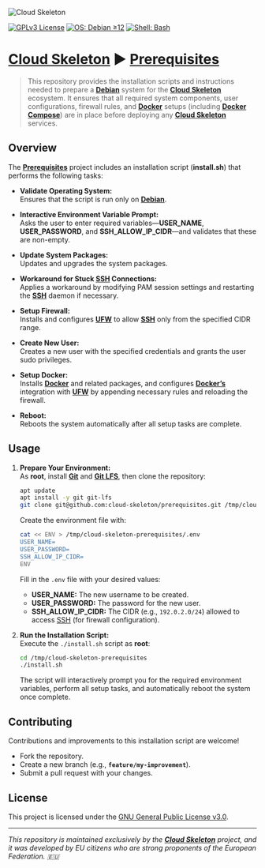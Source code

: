 ![Cloud Skeleton](./assets/logo.jpg)

[![GPLv3 License](https://img.shields.io/badge/License-GPLv3-blue.svg)](LICENSE)
[![OS: Debian ≥12](https://img.shields.io/badge/OS-Debian_≥12-red)]()
[![Shell: Bash](https://img.shields.io/badge/Shell-Bash-green)]()

# **[Cloud Skeleton](https://github.com/cloud-skeleton/)** ► **[Prerequisites](https://github.com/cloud-skeleton/prerequisites/)**

> This repository provides the installation scripts and instructions needed to prepare a **[Debian](https://www.debian.org/releases/bookworm/installmanual)** system for the **[Cloud Skeleton](https://github.com/cloud-skeleton/)** ecosystem. It ensures that all required system components, user configurations, firewall rules, and **[Docker](https://docs.docker.com/get-started/)** setups (including **[Docker Compose](https://docs.docker.com/compose/gettingstarted/)**) are in place before deploying any **[Cloud Skeleton](https://github.com/cloud-skeleton/)** services.

## Overview

The **[Prerequisites](https://github.com/cloud-skeleton/prerequisites/)** project includes an installation script (**install.sh**) that performs the following tasks:

- **Validate Operating System:**  
  Ensures that the script is run only on **[Debian](https://www.debian.org/releases/bookworm/installmanual)**.

- **Interactive Environment Variable Prompt:**  
  Asks the user to enter required variables—**USER_NAME**, **USER_PASSWORD**, and **SSH_ALLOW_IP_CIDR**—and validates that these are non-empty.

- **Update System Packages:**  
  Updates and upgrades the system packages.

- **Workaround for Stuck [SSH](https://www.openssh.com/manual.html) Connections:**  
  Applies a workaround by modifying PAM session settings and restarting the **[SSH](https://www.openssh.com/manual.html)** daemon if necessary.

- **Setup Firewall:**  
  Installs and configures **[UFW](https://help.ubuntu.com/community/UFW)** to allow **[SSH](https://www.openssh.com/manual.html)** only from the specified CIDR range.

- **Create New User:**  
  Creates a new user with the specified credentials and grants the user sudo privileges.

- **Setup Docker:**  
  Installs **[Docker](https://docs.docker.com/get-started/)** and related packages, and configures **[Docker’s](https://docs.docker.com/get-started/)** integration with **[UFW](https://help.ubuntu.com/community/UFW)** by appending necessary rules and reloading the firewall.

- **Reboot:**  
  Reboots the system automatically after all setup tasks are complete.

## Usage

1. **Prepare Your Environment:**  
   As **root**, install **[Git](https://git-scm.com/book/ms/v2/Getting-Started-First-Time-Git-Setup)** and **[Git LFS](https://github.com/git-lfs/git-lfs/wiki/Tutorial)**, then clone the repository:
    ```sh
    apt update
    apt install -y git git-lfs
    git clone git@github.com:cloud-skeleton/prerequisites.git /tmp/cloud-skeleton-prerequisites
    ```
    Create the environment file with:
    ```sh
    cat << ENV > /tmp/cloud-skeleton-prerequisites/.env
    USER_NAME=
    USER_PASSWORD=
    SSH_ALLOW_IP_CIDR=
    ENV
    ```
    Fill in the `.env` file with your desired values:
    - **USER_NAME:** The new username to be created.
    - **USER_PASSWORD:** The password for the new user.
    - **SSH_ALLOW_IP_CIDR:** The CIDR (e.g., `192.0.2.0/24`) allowed to access [SSH](https://www.openssh.com/manual.html) (for firewall configuration).

2. **Run the Installation Script:**  
   Execute the `./install.sh` script as **root**:
    ```sh
    cd /tmp/cloud-skeleton-prerequisites
    ./install.sh
    ```
   The script will interactively prompt you for the required environment variables, perform all setup tasks, and automatically reboot the system once complete.

## Contributing

Contributions and improvements to this installation script are welcome!  
- Fork the repository.
- Create a new branch (e.g., **`feature/my-improvement`**).
- Submit a pull request with your changes.

## License

This project is licensed under the [GNU General Public License v3.0](LICENSE).

---

*This repository is maintained exclusively by the **[Cloud Skeleton](https://github.com/cloud-skeleton/)** project, and it was developed by EU citizens who are strong proponents of the European Federation. 🇪🇺*
